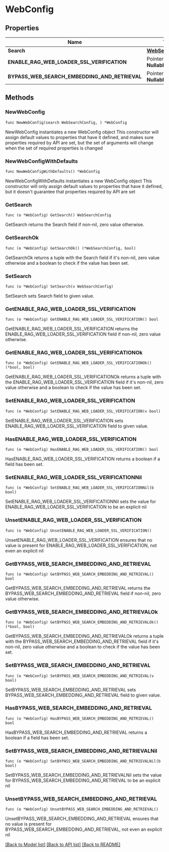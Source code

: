 # WebConfig

## Properties

Name | Type | Description | Notes
------------ | ------------- | ------------- | -------------
**Search** | [**WebSearchConfig**](WebSearchConfig.md) |  | 
**ENABLE_RAG_WEB_LOADER_SSL_VERIFICATION** | Pointer to **NullableBool** |  | [optional] 
**BYPASS_WEB_SEARCH_EMBEDDING_AND_RETRIEVAL** | Pointer to **NullableBool** |  | [optional] 

## Methods

### NewWebConfig

`func NewWebConfig(search WebSearchConfig, ) *WebConfig`

NewWebConfig instantiates a new WebConfig object
This constructor will assign default values to properties that have it defined,
and makes sure properties required by API are set, but the set of arguments
will change when the set of required properties is changed

### NewWebConfigWithDefaults

`func NewWebConfigWithDefaults() *WebConfig`

NewWebConfigWithDefaults instantiates a new WebConfig object
This constructor will only assign default values to properties that have it defined,
but it doesn't guarantee that properties required by API are set

### GetSearch

`func (o *WebConfig) GetSearch() WebSearchConfig`

GetSearch returns the Search field if non-nil, zero value otherwise.

### GetSearchOk

`func (o *WebConfig) GetSearchOk() (*WebSearchConfig, bool)`

GetSearchOk returns a tuple with the Search field if it's non-nil, zero value otherwise
and a boolean to check if the value has been set.

### SetSearch

`func (o *WebConfig) SetSearch(v WebSearchConfig)`

SetSearch sets Search field to given value.


### GetENABLE_RAG_WEB_LOADER_SSL_VERIFICATION

`func (o *WebConfig) GetENABLE_RAG_WEB_LOADER_SSL_VERIFICATION() bool`

GetENABLE_RAG_WEB_LOADER_SSL_VERIFICATION returns the ENABLE_RAG_WEB_LOADER_SSL_VERIFICATION field if non-nil, zero value otherwise.

### GetENABLE_RAG_WEB_LOADER_SSL_VERIFICATIONOk

`func (o *WebConfig) GetENABLE_RAG_WEB_LOADER_SSL_VERIFICATIONOk() (*bool, bool)`

GetENABLE_RAG_WEB_LOADER_SSL_VERIFICATIONOk returns a tuple with the ENABLE_RAG_WEB_LOADER_SSL_VERIFICATION field if it's non-nil, zero value otherwise
and a boolean to check if the value has been set.

### SetENABLE_RAG_WEB_LOADER_SSL_VERIFICATION

`func (o *WebConfig) SetENABLE_RAG_WEB_LOADER_SSL_VERIFICATION(v bool)`

SetENABLE_RAG_WEB_LOADER_SSL_VERIFICATION sets ENABLE_RAG_WEB_LOADER_SSL_VERIFICATION field to given value.

### HasENABLE_RAG_WEB_LOADER_SSL_VERIFICATION

`func (o *WebConfig) HasENABLE_RAG_WEB_LOADER_SSL_VERIFICATION() bool`

HasENABLE_RAG_WEB_LOADER_SSL_VERIFICATION returns a boolean if a field has been set.

### SetENABLE_RAG_WEB_LOADER_SSL_VERIFICATIONNil

`func (o *WebConfig) SetENABLE_RAG_WEB_LOADER_SSL_VERIFICATIONNil(b bool)`

 SetENABLE_RAG_WEB_LOADER_SSL_VERIFICATIONNil sets the value for ENABLE_RAG_WEB_LOADER_SSL_VERIFICATION to be an explicit nil

### UnsetENABLE_RAG_WEB_LOADER_SSL_VERIFICATION
`func (o *WebConfig) UnsetENABLE_RAG_WEB_LOADER_SSL_VERIFICATION()`

UnsetENABLE_RAG_WEB_LOADER_SSL_VERIFICATION ensures that no value is present for ENABLE_RAG_WEB_LOADER_SSL_VERIFICATION, not even an explicit nil
### GetBYPASS_WEB_SEARCH_EMBEDDING_AND_RETRIEVAL

`func (o *WebConfig) GetBYPASS_WEB_SEARCH_EMBEDDING_AND_RETRIEVAL() bool`

GetBYPASS_WEB_SEARCH_EMBEDDING_AND_RETRIEVAL returns the BYPASS_WEB_SEARCH_EMBEDDING_AND_RETRIEVAL field if non-nil, zero value otherwise.

### GetBYPASS_WEB_SEARCH_EMBEDDING_AND_RETRIEVALOk

`func (o *WebConfig) GetBYPASS_WEB_SEARCH_EMBEDDING_AND_RETRIEVALOk() (*bool, bool)`

GetBYPASS_WEB_SEARCH_EMBEDDING_AND_RETRIEVALOk returns a tuple with the BYPASS_WEB_SEARCH_EMBEDDING_AND_RETRIEVAL field if it's non-nil, zero value otherwise
and a boolean to check if the value has been set.

### SetBYPASS_WEB_SEARCH_EMBEDDING_AND_RETRIEVAL

`func (o *WebConfig) SetBYPASS_WEB_SEARCH_EMBEDDING_AND_RETRIEVAL(v bool)`

SetBYPASS_WEB_SEARCH_EMBEDDING_AND_RETRIEVAL sets BYPASS_WEB_SEARCH_EMBEDDING_AND_RETRIEVAL field to given value.

### HasBYPASS_WEB_SEARCH_EMBEDDING_AND_RETRIEVAL

`func (o *WebConfig) HasBYPASS_WEB_SEARCH_EMBEDDING_AND_RETRIEVAL() bool`

HasBYPASS_WEB_SEARCH_EMBEDDING_AND_RETRIEVAL returns a boolean if a field has been set.

### SetBYPASS_WEB_SEARCH_EMBEDDING_AND_RETRIEVALNil

`func (o *WebConfig) SetBYPASS_WEB_SEARCH_EMBEDDING_AND_RETRIEVALNil(b bool)`

 SetBYPASS_WEB_SEARCH_EMBEDDING_AND_RETRIEVALNil sets the value for BYPASS_WEB_SEARCH_EMBEDDING_AND_RETRIEVAL to be an explicit nil

### UnsetBYPASS_WEB_SEARCH_EMBEDDING_AND_RETRIEVAL
`func (o *WebConfig) UnsetBYPASS_WEB_SEARCH_EMBEDDING_AND_RETRIEVAL()`

UnsetBYPASS_WEB_SEARCH_EMBEDDING_AND_RETRIEVAL ensures that no value is present for BYPASS_WEB_SEARCH_EMBEDDING_AND_RETRIEVAL, not even an explicit nil

[[Back to Model list]](../README.md#documentation-for-models) [[Back to API list]](../README.md#documentation-for-api-endpoints) [[Back to README]](../README.md)


